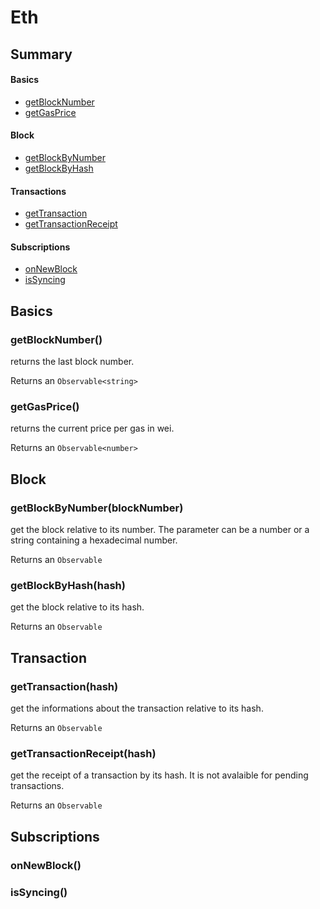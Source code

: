 # Eth

## Summary

#### Basics
+ [getBlockNumber](###getBlockNumber())
+ [getGasPrice](###getGasPrice())
#### Block
+ [getBlockByNumber](###getBlockByNumber(blockNumber))
+ [getBlockByHash](###getBlockByHash(hash))
#### Transactions
+ [getTransaction](###getTransaction(hash))
+ [getTransactionReceipt](###getTransactionReceipt(hash))
#### Subscriptions
+ [onNewBlock](###onNewBlock())
+ [isSyncing](###isSyncing())


## Basics

### getBlockNumber()
returns the last block number.

Returns an `Observable<string>`

### getGasPrice()
returns the current price per gas in wei.

Returns an `Observable<number>`

## Block

### getBlockByNumber(blockNumber)
get the block relative to its number. The parameter can be a number or a string containing a hexadecimal number.

Returns an `Observable`

### getBlockByHash(hash)

get the block relative to its hash.

Returns an `Observable`


## Transaction

### getTransaction(hash)

get the informations about the transaction relative to its hash.

Returns an `Observable`

### getTransactionReceipt(hash)

get the receipt of a transaction by its hash. It is not avalaible for pending transactions.

Returns an `Observable`


## Subscriptions

### onNewBlock()

### isSyncing()
